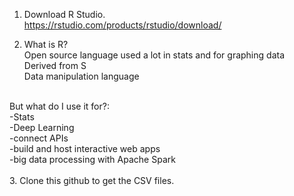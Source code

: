 1. Download R Studio. <br />
  https://rstudio.com/products/rstudio/download/  <br />
  
2. What is R? <br />
    Open source language used a lot in stats and for graphing data <br />
    Derived from S <br />
    Data manipulation language <br />
<br />
  But what do I use it for?: <br />
  -Stats <br />
  -Deep Learning <br />
  -connect APIs <br />
  -build and host interactive web apps <br />
  -big data processing with Apache Spark <br />
<br />
3. Clone this github to get the CSV files. 
